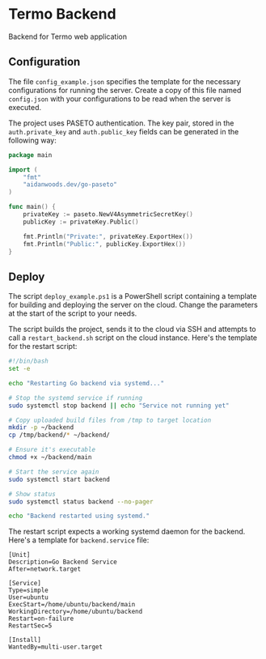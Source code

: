 # Termo Backend

Backend for Termo web application

## Configuration

The file `config_example.json` specifies the template for the necessary configurations for running the server.
Create a copy of this file named `config.json` with your configurations to be read when the server is executed.

The project uses PASETO authentication. The key pair, stored in the `auth.private_key` and `auth.public_key` fields can
be generated in the following way:

```go
package main

import (
	"fmt"
	"aidanwoods.dev/go-paseto"
)

func main() {
	privateKey := paseto.NewV4AsymmetricSecretKey()
	publicKey := privateKey.Public()

	fmt.Println("Private:", privateKey.ExportHex())
	fmt.Println("Public:", publicKey.ExportHex())
}
```

## Deploy

The script `deploy_example.ps1` is a PowerShell script containing a template for building and deploying the server on
the cloud. Change the parameters at the start of the script to your needs.

The script builds the project, sends it to the cloud via SSH and attempts to call a `restart_backend.sh` script on the
cloud instance. Here's the template for the restart script:

```bash
#!/bin/bash
set -e

echo "Restarting Go backend via systemd..."

# Stop the systemd service if running
sudo systemctl stop backend || echo "Service not running yet"

# Copy uploaded build files from /tmp to target location
mkdir -p ~/backend
cp /tmp/backend/* ~/backend/

# Ensure it's executable
chmod +x ~/backend/main

# Start the service again
sudo systemctl start backend

# Show status
sudo systemctl status backend --no-pager

echo "Backend restarted using systemd."
```

The restart script expects a working systemd daemon for the backend. Here's a template for `backend.service` file:

```
[Unit]
Description=Go Backend Service
After=network.target

[Service]
Type=simple
User=ubuntu
ExecStart=/home/ubuntu/backend/main
WorkingDirectory=/home/ubuntu/backend
Restart=on-failure
RestartSec=5

[Install]
WantedBy=multi-user.target
```